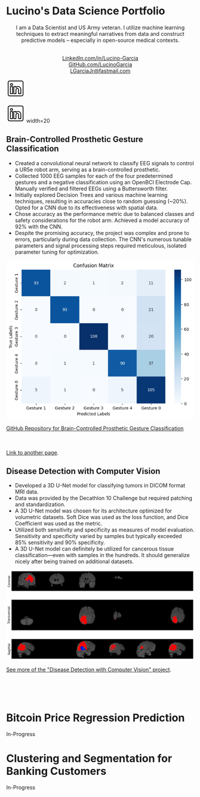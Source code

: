 # Lucino's Data Science Portfolio

<div style="text-align: center;">
  <p>I am a Data Scientist and US Army veteran. I utilize machine learning techniques to extract meaningful narratives from data and construct predictive models – especially in open-source medical contexts.</p>
  <br>
  <a href="https://www.linkedin.com/in/lucino-garcia/">LinkedIn.com/in/Lucino-Garcia</a> <br>
  <a href="https://github.com/LucinoGarcia">GitHub.com/LucinoGarcia</a> <br>
  <a href="mailto:LGarciaJr@fastmail.com">LGarciaJr@fastmail.com</a>
</div>


[![Linked-In Icon](/images/icon-linkedin.png)](https://www.linkedin.com/in/lucino-garcia/) 


![Alt width](/images/icon-linkedin.png) width=20



<!-- [![Alt text](image_url) width=XX](link_url) -->
<!-- <img align="right" src="/images/3D_U-Net_Model_Diagram.png" width="178px"> -->






## Brain-Controlled Prosthetic Gesture Classification
- Created a convolutional neural network to classify EEG signals to control a UR5e robot arm, serving as a brain-controlled prosthetic.
- Collected 1000 EEG samples for each of the four predetermined gestures and a negative classification using an OpenBCI Electrode Cap. Manually verified and filtered EEGs using a Buttersworth filter.
- Initially explored Decision Trees and various machine learning techniques, resulting in accuracies close to random guessing (~20%). Opted for a CNN due to its effectiveness with spatial data.
- Chose accuracy as the performance metric due to balanced classes and safety considerations for the robot arm. Achieved a model accuracy of 92% with the CNN.
- Despite the promising accuracy, the project was complex and prone to errors, particularly during data collection. The CNN's numerous tunable parameters and signal processing steps required meticulous, isolated parameter tuning for optimization.

![Image](/images/BME_CM.png)

[GitHub Repository for Brain-Controlled Prosthetic Gesture Classification](https://github.com/LucinoGarcia/Robot-Arm-Classification)
<br><br><br>

[Link to another page](./Brain-Controlled-Prosthetic-Gesture-Classification.html).


## Disease Detection with Computer Vision
- Developed a 3D U-Net model for classifying tumors in DICOM format MRI data.
- Data was provided by the Decathlon 10 Challenge but required patching and standardization.
- A 3D U-Net model was chosen for its architecture optimized for volumetric datasets. Soft Dice was used as the loss function, and Dice Coefficient was used as the metric.
- Utilized both sensitivity and specificity as measures of model evaluation. Sensitivity and specificity varied by samples but typically exceeded 85% sensitivity and 90% specificity.
- A 3D U-Net model can definitely be utilized for cancerous tissue classification—even with samples in the hundreds. It should generalize nicely after being trained on additional datasets.

![image](/images/3_View.png)

[See more of the "Disease Detection with Computer Vision" project](./MRI-CVision.html).

<br><br><br>

# Bitcoin Price Regression Prediction
In-Progress






# Clustering and Segmentation for Banking Customers
In-Progress



<!-- Excel, Dashboard, Transportation -->
<!-- Excel, Dashboard, Coffee -->
<!-- Tableau, Dashboard, Coursera -->
<!-- SQL, YouTube -->


